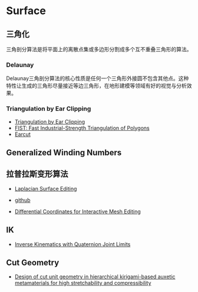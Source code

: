 # Surface


## 三角化

三角剖分算法是将平面上的离散点集或多边形分割成多个互不重叠三角形的算法。

### Delaunay

Delaunay三角剖分算法的核心性质是任何一个三角形外接圆不包含其他点。这种特性让生成的三角形尽量接近等边三角形，在地形建模等领域有好的视觉与分析效果。

### Triangulation by Ear Clipping

- [Triangulation by Ear Clipping](https://www.geometrictools.com/Documentation/TriangulationByEarClipping.pdf)
- [FIST: Fast Industrial-Strength Triangulation of Polygons](http://www.cosy.sbg.ac.at/~held/projects/triang/triang.html)
- [Earcut](https://github.com/mapbox/earcut)


## Generalized Winding Numbers

## 拉普拉斯变形算法


- [Laplacian Surface Editing](https://people.eecs.berkeley.edu/~jrs/meshpapers/SCOLARS.pdf)
- [github](https://github.com/mikolalysenko/laplacian-deformation)

- [Differential Coordinates for Interactive Mesh Editing](https://www.cs.jhu.edu/~misha/Fall07/Papers/Lipman04.pdf)

## IK 

- [Inverse Kinematics with Quaternion Joint Limits](http://number-none.com/product/IK%20with%20Quaternion%20Joint%20Limits/)

## Cut Geometry

- [Design of cut unit geometry in hierarchical kirigami-based auxetic metamaterials for high stretchability and compressibility](https://www.sciencedirect.com/science/article/pii/S235243161630058X)
